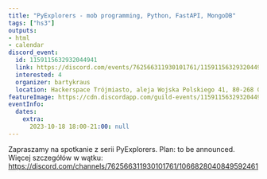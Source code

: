 ```yaml
---
title: "PyExplorers - mob programming, Python, FastAPI, MongoDB"
tags: ["hs3"]
outputs:
- html
- calendar
discord_event:
  id: 1159115632932044941
  link: https://discord.com/events/762566311930101761/1159115632932044941
  interested: 4
  organizer: bartykraus
  location: Hackerspace Trójmiasto, aleja Wojska Polskiego 41, 80-268 Gdańsk
featureImage: https://cdn.discordapp.com/guild-events/1159115632932044941/70ce4a270bc6280afa9967239357dfe9.png?size=1024
eventInfo:
  dates:
    extra:
      2023-10-18 18:00-21:00: null
---
```

Zapraszamy na spotkanie z serii PyExplorers. Plan:  to be announced. Więcej szczegółów w wątku: https://discord.com/channels/762566311930101761/1066828040849592461
